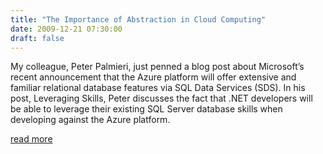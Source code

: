 ```yaml
---
title: "The Importance of Abstraction in Cloud Computing"
date: 2009-12-21 07:30:00
draft: false
---
```


My colleague, Peter Palmieri, just penned a blog post about Microsoft’s recent announcement that the Azure platform will offer extensive and familiar relational database features via SQL Data Services (SDS). In his post, Leveraging Skills, Peter discusses the fact that .NET developers will be able to leverage their existing SQL Server database skills when developing against the Azure platform.

[read more](http://walterpinson.sys-con.com/node/883998)